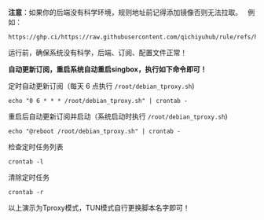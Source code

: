 **注意**：如果你的后端没有科学环境，规则地址前记得添加镜像否则无法拉取。  
例如：  
```
https://ghp.ci/https://raw.githubusercontent.com/qichiyuhub/rule/refs/heads/main/config/singbox/config_tproxy.json
```
运行前，确保系统没有科学，后端、订阅、配置文件正常！  

**自动更新订阅，重启系统自动重启singbox，执行如下命令即可！**

定时自动更新订阅（每天 6 点执行 `/root/debian_tproxy.sh`)  

```
echo "0 6 * * * /root/debian_tproxy.sh" | crontab -  
```


重启后自动更新订阅并启动（系统启动时执行 `/root/debian_tproxy.sh`)  

```
echo "@reboot /root/debian_tproxy.sh" | crontab -
```

检查定时任务列表

```
crontab -l
```

清除定时任务

```
crontab -r
```

以上演示为Tproxy模式，TUN模式自行更换脚本名字即可！